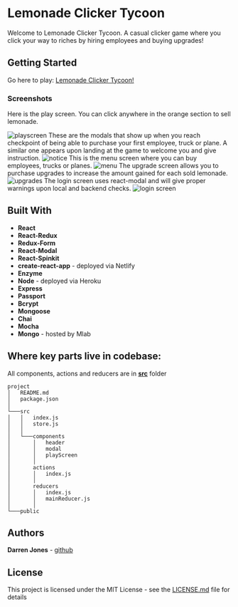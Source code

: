 # Lemonade Clicker Tycoon

Welcome to Lemonade Clicker Tycoon. A casual clicker game where you click your way to riches by hiring employees and buying upgrades!

## Getting Started

Go here to play: [Lemonade Clicker Tycoon!](https://lemonade-clicker-tycoon.netlify.com/)

### Screenshots

Here is the play screen. You can click anywhere in the orange section to sell lemonade.

![playscreen](screenshots/0.png)
These are the modals that show up when you reach checkpoint of being able to purchase your first employee, truck or plane. A similar one appears upon landing at the game to welcome you and give instruction. 
![notice](screenshots/modal1.png)
This is the menu screen where you can buy employees, trucks or planes. 
![menu](screenshots/menu1.png)
The upgrade screen allows you to purchase upgrades to increase the amount gained for each sold lemonade.
![upgrades](screenshots/upgradeMenu.png)
The login screen uses react-modal and will give proper warnings upon local and backend checks.
![login screen](screenshots/login.png)


## Built With

* **React**
* **React-Redux**
* **Redux-Form**
* **React-Modal**
* **React-Spinkit**
* **create-react-app** - deployed via Netlify
* **Enzyme** 
* **Node** - deployed via Heroku
* **Express**
* **Passport**
* **Bcrypt**
* **Mongoose**
* **Chai** 
* **Mocha** 
* **Mongo** - hosted by Mlab

## Where key parts live in codebase:

All components, actions and reducers are in [**src**](https://github.com/darrenrjones/Lemonade-Clicker-Tycoon/tree/master/src) folder

```
project
│   README.md
│   package.json         
│   
└───src
│   │   index.js
│   │   store.js
│   │   
│   └───components
│       │   header
│       │   modal
│       │   playScreen
│       │
│       actions
│       │   index.js
│       │
│       reducers
│       │   index.js
│       │   mainReducer.js
│       │
└───public          
```

## Authors

**Darren Jones** - [github](https://github.com/darrenrjones)

## License

This project is licensed under the MIT License - see the [LICENSE.md](LICENSE.md) file for details



